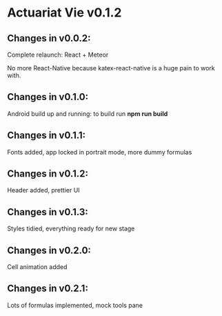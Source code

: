 # Actuariat Vie v0.1.2

## Changes in v0.0.2:

Complete relaunch: React + Meteor

No more React-Native because katex-react-native is a huge pain to work with.

## Changes in v0.1.0:

Android build up and running: to build run **npm run build**

## Changes in v0.1.1:

Fonts added, app locked in portrait mode, more dummy formulas

## Changes in v0.1.2:

Header added, prettier UI

## Changes in v0.1.3:

Styles tidied, everything ready for new stage

## Changes in v0.2.0:

Cell animation added

## Changes in v0.2.1:

Lots of formulas implemented, mock tools pane